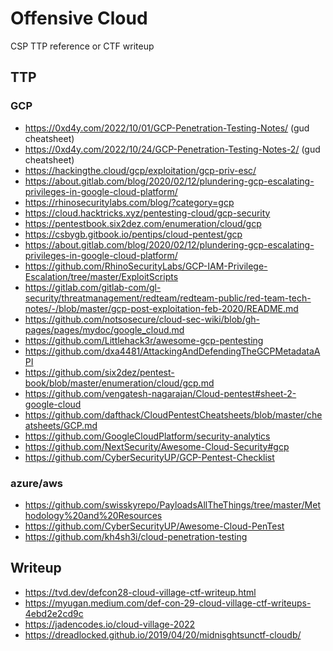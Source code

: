 # Offensive Cloud

CSP TTP reference or CTF writeup

## TTP

### GCP
- https://0xd4y.com/2022/10/01/GCP-Penetration-Testing-Notes/ (gud cheatsheet)
- https://0xd4y.com/2022/10/24/GCP-Penetration-Testing-Notes-2/ (gud cheatsheet)
- https://hackingthe.cloud/gcp/exploitation/gcp-priv-esc/
- https://about.gitlab.com/blog/2020/02/12/plundering-gcp-escalating-privileges-in-google-cloud-platform/
- https://rhinosecuritylabs.com/blog/?category=gcp
- https://cloud.hacktricks.xyz/pentesting-cloud/gcp-security
- https://pentestbook.six2dez.com/enumeration/cloud/gcp
- https://csbygb.gitbook.io/pentips/cloud-pentest/gcp
- https://about.gitlab.com/blog/2020/02/12/plundering-gcp-escalating-privileges-in-google-cloud-platform/
- https://github.com/RhinoSecurityLabs/GCP-IAM-Privilege-Escalation/tree/master/ExploitScripts
- https://gitlab.com/gitlab-com/gl-security/threatmanagement/redteam/redteam-public/red-team-tech-notes/-/blob/master/gcp-post-exploitation-feb-2020/README.md
- https://github.com/notsosecure/cloud-sec-wiki/blob/gh-pages/pages/mydoc/google_cloud.md
- https://github.com/Littlehack3r/awesome-gcp-pentesting
- https://github.com/dxa4481/AttackingAndDefendingTheGCPMetadataAPI
- https://github.com/six2dez/pentest-book/blob/master/enumeration/cloud/gcp.md
- https://github.com/vengatesh-nagarajan/Cloud-pentest#sheet-2-google-cloud
- https://github.com/dafthack/CloudPentestCheatsheets/blob/master/cheatsheets/GCP.md
- https://github.com/GoogleCloudPlatform/security-analytics
- https://github.com/NextSecurity/Awesome-Cloud-Security#gcp
- https://github.com/CyberSecurityUP/GCP-Pentest-Checklist

### azure/aws
- https://github.com/swisskyrepo/PayloadsAllTheThings/tree/master/Methodology%20and%20Resources
- https://github.com/CyberSecurityUP/Awesome-Cloud-PenTest
- https://github.com/kh4sh3i/cloud-penetration-testing

## Writeup
- https://tvd.dev/defcon28-cloud-village-ctf-writeup.html
- https://myugan.medium.com/def-con-29-cloud-village-ctf-writeups-4ebd2e2cd9c
- https://jadencodes.io/cloud-village-2022
- https://dreadlocked.github.io/2019/04/20/midnisghtsunctf-cloudb/
